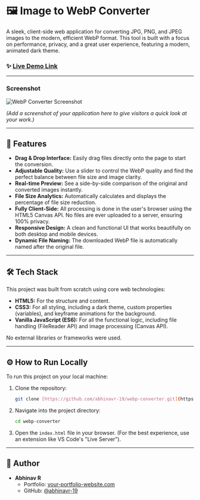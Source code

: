 # 🖼️ Image to WebP Converter

A sleek, client-side web application for converting JPG, PNG, and JPEG images to the modern, efficient WebP format. This tool is built with a focus on performance, privacy, and a great user experience, featuring a modern, animated dark theme.

### ✨ [Live Demo Link](https://webp-converter-xi.vercel.app/)


---

### Screenshot

![WebP Converter Screenshot]("https://github.com/user-attachments/assets/271c340e-e0bc-4136-986a-83e0e5e6f1e7")

*(Add a screenshot of your application here to give visitors a quick look at your work.)*

---

## 🚀 Features

* **Drag & Drop Interface:** Easily drag files directly onto the page to start the conversion.
* **Adjustable Quality:** Use a slider to control the WebP quality and find the perfect balance between file size and image clarity.
* **Real-time Preview:** See a side-by-side comparison of the original and converted images instantly.
* **File Size Analytics:** Automatically calculates and displays the percentage of file size reduction.
* **Fully Client-Side:** All processing is done in the user's browser using the HTML5 Canvas API. No files are ever uploaded to a server, ensuring 100% privacy.
* **Responsive Design:** A clean and functional UI that works beautifully on both desktop and mobile devices.
* **Dynamic File Naming:** The downloaded WebP file is automatically named after the original file.

---

## 🛠️ Tech Stack

This project was built from scratch using core web technologies:

* **HTML5:** For the structure and content.
* **CSS3:** For all styling, including a dark theme, custom properties (variables), and keyframe animations for the background.
* **Vanilla JavaScript (ES6):** For all the functional logic, including file handling (FileReader API) and image processing (Canvas API).

No external libraries or frameworks were used.

---

## ⚙️ How to Run Locally

To run this project on your local machine:

1.  Clone the repository:
    ```bash
    git clone [https://github.com/abhinavr-19/webp-converter.git](https://github.com/abhinavr-19/webp-converter.git)
    ```
2.  Navigate into the project directory:
    ```bash
    cd webp-converter
    ```
3.  Open the `index.html` file in your browser. (For the best experience, use an extension like VS Code's "Live Server").

---

## 👤 Author

* **Abhinav R**
    * Portfolio: [your-portfolio-website.com](https://your-portfolio-website.com)
    * GitHub: [@abhinavr-19](https://github.com/abhinavr-19)
